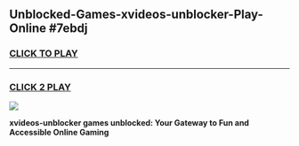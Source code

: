 
## Unblocked-Games-xvideos-unblocker-Play-Online #7ebdj
<h3>
<a href="https://news.freeplayer.one?title=xvideos-unblocker&ref=3">CLICK TO PLAY</a></h3>
<hr>

<h3>
<a href="https://news.freeplayer.one?title=xvideos-unblocker&ref=3">CLICK 2 PLAY</a>
  
</h3>

<a href="https://news.freeplayer.one?title=xvideos-unblocker&ref=3"><img src="https://clearcache.store/games.png"></a>


**xvideos-unblocker games unblocked: Your Gateway to Fun and Accessible Online Gaming**
